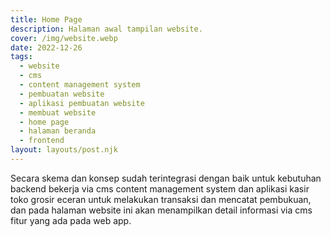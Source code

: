 ```yaml
---
title: Home Page
description: Halaman awal tampilan website.
cover: /img/website.webp
date: 2022-12-26
tags:
  - website
  - cms
  - content management system
  - pembuatan website
  - aplikasi pembuatan website
  - membuat website
  - home page
  - halaman beranda
  - frontend
layout: layouts/post.njk
---
```


Secara skema dan konsep sudah terintegrasi dengan baik untuk kebutuhan backend bekerja via cms content management system dan aplikasi kasir toko grosir eceran untuk melakukan transaksi dan mencatat pembukuan, dan pada halaman website ini akan menampilkan detail informasi via cms fitur yang ada pada web app.
